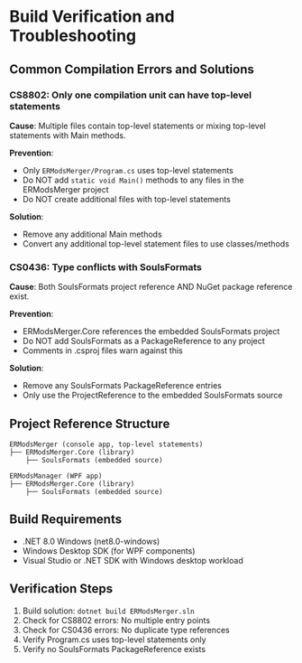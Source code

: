 # Build Verification and Troubleshooting

## Common Compilation Errors and Solutions

### CS8802: Only one compilation unit can have top-level statements

**Cause**: Multiple files contain top-level statements or mixing top-level statements with Main methods.

**Prevention**: 
- Only `ERModsMerger/Program.cs` uses top-level statements
- Do NOT add `static void Main()` methods to any files in the ERModsMerger project
- Do NOT create additional files with top-level statements

**Solution**: 
- Remove any additional Main methods
- Convert any additional top-level statement files to use classes/methods

### CS0436: Type conflicts with SoulsFormats

**Cause**: Both SoulsFormats project reference AND NuGet package reference exist.

**Prevention**:
- ERModsMerger.Core references the embedded SoulsFormats project
- Do NOT add SoulsFormats as a PackageReference to any project
- Comments in .csproj files warn against this

**Solution**:
- Remove any SoulsFormats PackageReference entries
- Only use the ProjectReference to the embedded SoulsFormats source

## Project Reference Structure

```
ERModsMerger (console app, top-level statements)
├── ERModsMerger.Core (library)
    ├── SoulsFormats (embedded source)

ERModsManager (WPF app)
├── ERModsMerger.Core (library)
    ├── SoulsFormats (embedded source)
```

## Build Requirements

- .NET 8.0 Windows (net8.0-windows)
- Windows Desktop SDK (for WPF components)
- Visual Studio or .NET SDK with Windows desktop workload

## Verification Steps

1. Build solution: `dotnet build ERModsMerger.sln`
2. Check for CS8802 errors: No multiple entry points
3. Check for CS0436 errors: No duplicate type references
4. Verify Program.cs uses top-level statements only
5. Verify no SoulsFormats PackageReference exists